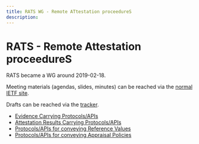 ```yaml
---
title: RATS WG - Remote ATtestation proceedureS
description:
---
```


# RATS - Remote Attestation proceedureS
RATS became a WG around 2019-02-18.

Meeting materials (agendas, slides, minutes) can be reached via the [normal IETF site](http://www.ietf.org/meeting/).

Drafts can be reached via the [tracker](https://datatracker.ietf.org/wg/rats/documents/).

* [Evidence Carrying Protocols/APIs](rats/evidence)
* [Attestation Results Carrying Protocols/APIs](rats/attestationresults)
* [Protocols/APIs for conveying Reference Values](rats/referencevalues)
* [Protocols/APIs for conveying Appraisal Policies](rats/appraisalpolicies)

